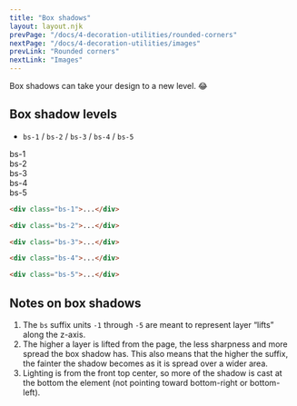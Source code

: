 ```yaml
---
title: "Box shadows"
layout: layout.njk
prevPage: "/docs/4-decoration-utilities/rounded-corners"
nextPage: "/docs/4-decoration-utilities/images"
prevLink: "Rounded corners"
nextLink: "Images"
---
```


Box shadows can take your design to a new level. 😂

## Box shadow levels

* `bs-1` / `bs-2` / `bs-3` / `bs-4` / `bs-5`

<div class="my-6">
  <div class="flex flex-wrap flex-gap">
    <div class="sm:w-20%">
      <div class="bs-1 mb-3 p-2">bs-1</div>
    </div>
    <div class="sm:w-20%">
      <div class="bs-2 mb-3 p-2">bs-2</div>
    </div>
    <div class="sm:w-20%">
      <div class="bs-3 mb-3 p-2">bs-3</div>
    </div>
    <div class="sm:w-20%">
      <div class="bs-4 mb-3 p-2">bs-4</div>
    </div>
    <div class="sm:w-20%">
      <div class="bs-5 mb-3 p-2">bs-5</div>
    </div>
  </div>
</div>

```html
<div class="bs-1">...</div>

<div class="bs-2">...</div>

<div class="bs-3">...</div>

<div class="bs-4">...</div>

<div class="bs-5">...</div>
```

## Notes on box shadows

1. The `bs` suffix units `-1` through `-5` are meant to represent layer “lifts” along the z-axis.
2. The higher a layer is lifted from the page, the less sharpness and more spread the box shadow has. This also means that the higher the suffix, the fainter the shadow becomes as it is spread over a wider area.
3. Lighting is from the front top center, so more of the shadow is cast at the bottom the element (not pointing toward bottom-right or bottom-left).